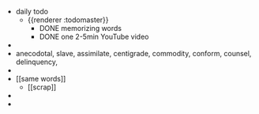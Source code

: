 - daily todo
	- {{renderer :todomaster}}
		- DONE memorizing words
		- DONE one 2-5min YouTube video
-
- anecodotal, slave, assimilate, centigrade, commodity, conform, counsel, delinquency,
-
- [[same words]]
	- [[scrap]]
-
-